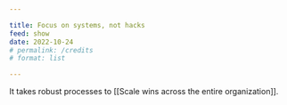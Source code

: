 ```yaml
---

title: Focus on systems, not hacks
feed: show
date: 2022-10-24
# permalink: /credits
# format: list

---
```


It takes robust processes to [[Scale wins across the entire organization]].